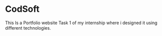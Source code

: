 # CodSoft
This Is a Portfolio website Task 1 of my internship where i designed it using different technologies. 
